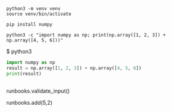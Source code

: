 ```
python3 -m venv venv
source venv/bin/activate

pip install numpy
```

```
python3 -c "import numpy as np; print(np.array([1, 2, 3]) + np.array([4, 5, 6]))"
```

$ python3

```python
import numpy as np
result = np.array([1, 2, 3]) + np.array([4, 5, 6])
print(result)
```

## 

runbooks.validate_input() 

runbooks.add(5,2)